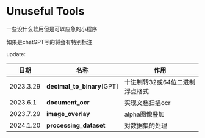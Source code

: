# Unuseful Tools

一些没什么软用但是可以应急的小程序

如果是chatGPT写的将会有特别标注

update:

| 日期      | 名称                       | 作用                           |
| --------- | -------------------------- | ------------------------------ |
| 2023.3.29 | **decimal_to_binary**[GPT] | 十进制转32或64位二进制浮点格式 |
| 2023.6.1  | **document_ocr**           | 实现文档扫描ocr                |
| 2023.7.29 | **image_overlay**          | alpha图像叠加                  |
| 2024.1.20 | **processing_dataset**     | 对数据集的处理                 |

